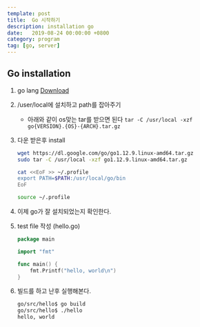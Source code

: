 ```yaml
---
template: post
title:  Go 시작하기
description: installation go
date:   2019-08-24 00:00:00 +0800
category: program
tag: [go, server]
---
```


## Go installation

1. go lang  [Download](https://golang.org/dl/)
2. /user/local에 설치하고 path를 잡아주기

   * 아래와 같이 os맞는 tar를 받으면 된다
    ```tar -C /usr/local -xzf go{VERSION}.{OS}-{ARCH}.tar.gz```

3. 다운 받은후 install

    ``` bash
    wget https://dl.google.com/go/go1.12.9.linux-amd64.tar.gz
    sudo tar -C /usr/local -xzf go1.12.9.linux-amd64.tar.gz
    ```

    ```bash
    cat <<EoF >> ~/.profile
    export PATH=$PATH:/usr/local/go/bin
    EoF
    ```

    ``` bash
    source ~/.profile
    ```

4. 이제 go가 잘 설치되었는지 확인한다.
5. test file 작성 (hello.go)  

    ``` go
    package main

    import "fmt"

    func main() {
        fmt.Printf("hello, world\n")
    }
    ```

6. 빌드를 하고 난후 실행해본다.

    ``` bash
    go/src/hello$ go build
    go/src/hello$ ./hello
    hello, world
    ```
